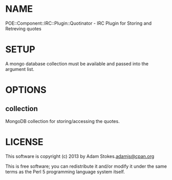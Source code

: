 # NAME

POE::Component::IRC::Plugin::Quotinator - IRC Plugin for Storing and Retreving 
quotes

# SETUP

A mongo database collection must be available and passed into the argument list.

# OPTIONS

## __collection__

MongoDB collection for storing/accessing the quotes.

# LICENSE

This software is copyright (c) 2013 by Adam Stokes.<adamjs@cpan.org>

This is free software; you can redistribute it and/or modify it under
the same terms as the Perl 5 programming language system itself.
